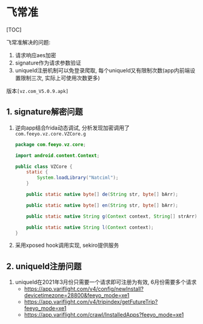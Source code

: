 # 飞常准

[TOC]

飞常准解决的问题:

1. 请求响应aes加密
2. signature作为请求参数验证
3. uniqueId注册机制可以免登录爬取, 每个uniqueId又有限制次数(app内前端设置限制三次, 实际上可使用次数更多)

版本`[vz.com_V5.0.9.apk]`

## 1. signature解密问题

1. 逆向app结合frida动态调试, 分析发现加密调用了`com.feeyo.vz.core.VZCore.g`

    ```Java
    package com.feeyo.vz.core;

    import android.content.Context;

    public class VZCore {
        static {
            System.loadLibrary("Natciml");
        }

        public static native byte[] de(String str, byte[] bArr);

        public static native byte[] en(String str, byte[] bArr);

        public static native String g(Context context, String[] strArr);

        public static native String l(Context context);
    }
    ```

2. 采用xposed hook调用实现, sekiro提供服务

## 2. uniqueId注册问题

1. uniqueId在2021年3月份只需要一个请求即可注册为有效, 6月份需要多个请求
    - <https://app.variflight.com/v4/config/newInstall?devicetimezone=28800&feeyo_mode=xe1>
    - <https://app.variflight.com/v4/tripindex/getFutureTrip?feeyo_mode=xe1>
    - <https://app.variflight.com/crawl/InstalledApps?feeyo_mode=xe1>
